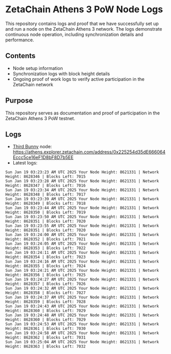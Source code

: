 # ZetaChain Athens 3 PoW Node Logs
This repository contains logs and proof that we have successfully set up and run a node on the ZetaChain Athens 3 network. The logs demonstrate continuous node operation, including synchronization details and performance.

## Contents
- Node setup information
- Synchronization logs with block height details
- Ongoing proof of work logs to verify active participation in the ZetaChain network

## Purpose
This repository serves as documentation and proof of participation in the ZetaChain Athens 3 PoW testnet.

## Logs

- [Third Bunny](https://thirdbunny.xyz/) node: https://athens.explorer.zetachain.com/address/0x225254d35dE666064Eccc5ce16eF1D8bF8D7b5EE
- Latest logs:
```
Sun Jan 19 03:23:23 AM UTC 2025 Your Node Height: 8621331 | Network Height: 8628346 | Blocks Left: 7015
Sun Jan 19 03:23:28 AM UTC 2025 Your Node Height: 8621331 | Network Height: 8628347 | Blocks Left: 7016
Sun Jan 19 03:23:34 AM UTC 2025 Your Node Height: 8621331 | Network Height: 8628348 | Blocks Left: 7017
Sun Jan 19 03:23:39 AM UTC 2025 Your Node Height: 8621331 | Network Height: 8628349 | Blocks Left: 7018
Sun Jan 19 03:23:44 AM UTC 2025 Your Node Height: 8621331 | Network Height: 8628350 | Blocks Left: 7019
Sun Jan 19 03:23:50 AM UTC 2025 Your Node Height: 8621331 | Network Height: 8628351 | Blocks Left: 7020
Sun Jan 19 03:23:55 AM UTC 2025 Your Node Height: 8621331 | Network Height: 8628351 | Blocks Left: 7020
Sun Jan 19 03:24:00 AM UTC 2025 Your Node Height: 8621331 | Network Height: 8628352 | Blocks Left: 7021
Sun Jan 19 03:24:05 AM UTC 2025 Your Node Height: 8621331 | Network Height: 8628353 | Blocks Left: 7022
Sun Jan 19 03:24:11 AM UTC 2025 Your Node Height: 8621331 | Network Height: 8628354 | Blocks Left: 7023
Sun Jan 19 03:24:16 AM UTC 2025 Your Node Height: 8621331 | Network Height: 8628355 | Blocks Left: 7024
Sun Jan 19 03:24:21 AM UTC 2025 Your Node Height: 8621331 | Network Height: 8628356 | Blocks Left: 7025
Sun Jan 19 03:24:27 AM UTC 2025 Your Node Height: 8621331 | Network Height: 8628357 | Blocks Left: 7026
Sun Jan 19 03:24:32 AM UTC 2025 Your Node Height: 8621331 | Network Height: 8628358 | Blocks Left: 7027
Sun Jan 19 03:24:37 AM UTC 2025 Your Node Height: 8621331 | Network Height: 8628359 | Blocks Left: 7028
Sun Jan 19 03:24:43 AM UTC 2025 Your Node Height: 8621331 | Network Height: 8628360 | Blocks Left: 7029
Sun Jan 19 03:24:48 AM UTC 2025 Your Node Height: 8621331 | Network Height: 8628360 | Blocks Left: 7029
Sun Jan 19 03:24:53 AM UTC 2025 Your Node Height: 8621331 | Network Height: 8628361 | Blocks Left: 7030
Sun Jan 19 03:24:58 AM UTC 2025 Your Node Height: 8621331 | Network Height: 8628362 | Blocks Left: 7031
Sun Jan 19 03:25:04 AM UTC 2025 Your Node Height: 8621331 | Network Height: 8628363 | Blocks Left: 7032
```

